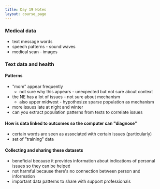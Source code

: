 ```yaml
---
title: Day 19 Notes
layout: course_page
---
```


### Medical data
- text message words
- speech patterns - sound waves
- medical scan - images

### Text data and health
#### Patterns
- "mom" appear frequently
  - not sure why this appears - unexpected but not sure about context
- the NE has a lot of issues - not sure about mechanism
  - also upper midwest - hypothesize sparse population as mechanism
- more issues late at night and winter
- can you extract population patterns from texts to correlate issues

#### How is data linked to outcomes so the computer can "diagnose"
- certain words are seen as associated with certain issues (particularly)
- set of "training" data

#### Collecting and sharing these datasets
- beneficial because it provides information about indications of personal issues so they can be helped
- not harmful because there's no connection between person and information
- important data patterns to share with support professionals
